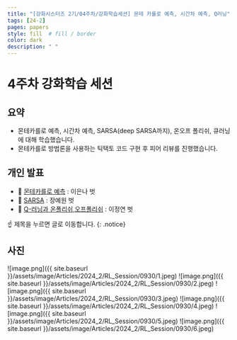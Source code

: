 ```yaml
---
title: "[강화시스터즈 2기/04주차/강화학습세션] 몬테 카를로 예측, 시간차 예측, Q러닝"
tags: [24-2]
pages: papers
style: fill  # fill / border 
color: dark
description: " "
---
```


# 4주차 강화학습 세션

## 요약

- 몬테카를로 예측, 시간차 예측, SARSA(deep SARSA까지), 온오프 폴리쉬, 큐러닝에 대해 학습했습니다.  
- 몬테카를로 방법론을 사용하는 틱택토 코드 구현 후 피어 리뷰를 진행했습니다.  

## 개인 발표

- 📗 [몬테카를로 예측](.) : 이은나 벗
- 📗 [SARSA](https://kanghwasisters.github.io/24-2%EA%B0%9C%EC%9D%B8%EB%B0%9C%ED%91%9C/24_2TDP_Sarsa_DeepSarsa/) : 장예원 벗  
- 📗 [Q-러닝과 온폴리쉬,오프폴리쉬](https://kanghwasisters.github.io/24-2%EA%B0%9C%EC%9D%B8%EB%B0%9C%ED%91%9C/QLearning/) : 이정연 벗

☝️ 제목을 누르면 글로 이동합니다.
{: .notice}


## 사진

![image.png]({{ site.baseurl }}/assets/image/Articles/2024_2/RL_Session/0930/1.jpeg)
![image.png]({{ site.baseurl }}/assets/image/Articles/2024_2/RL_Session/0930/2.jpeg)
![image.png]({{ site.baseurl }}/assets/image/Articles/2024_2/RL_Session/0930/3.jpeg)
![image.png]({{ site.baseurl }}/assets/image/Articles/2024_2/RL_Session/0930/4.jpeg)
![image.png]({{ site.baseurl }}/assets/image/Articles/2024_2/RL_Session/0930/5.jpeg)
![image.png]({{ site.baseurl }}/assets/image/Articles/2024_2/RL_Session/0930/6.jpeg)